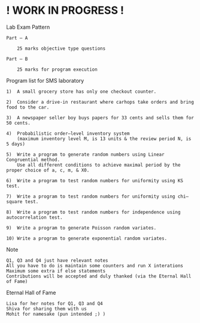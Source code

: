 # ! WORK IN PROGRESS !

Lab Exam Pattern

	Part – A

		25 marks objective type questions

	Part – B

		25 marks for program execution

Program list for SMS laboratory

	1)	A small grocery store has only one checkout counter.

	2)	Consider a drive-in restaurant where carhops take orders and bring food to the car. 

	3)	A newspaper seller boy buys papers for 33 cents and sells them for 50 cents. 

	4)	Probabilistic order–level inventory system
		(maximum inventory level M, is 13 units & the review period N, is 5 days)

	5)	Write a program to generate random numbers using Linear Congruential method.
		Use all different conditions to achieve maximal period by the proper choice of a, c, m, & X0.

	6)	Write a program to test random numbers for uniformity using KS test. 

	7)	Write a program to test random numbers for uniformity using chi–square test. 

	8)	Write a program to test random numbers for independence using autocorrelation test.

	9)	Write a program to generate Poisson random variates.

	10)	Write a program to generate exponential random variates.

Note
	
	Q1, Q3 and Q4 just have relevant notes
	All you have to do is maintain some counters and run X interations
	Maximum some extra if else statements
	Contributions will be accepted and duly thanked (via the Eternal Hall of Fame)

Eternal Hall of Fame

	Lisa for her notes for Q1, Q3 and Q4
	Shiva for sharing them with us
	Mohit for namesake (pun intended ;) )
